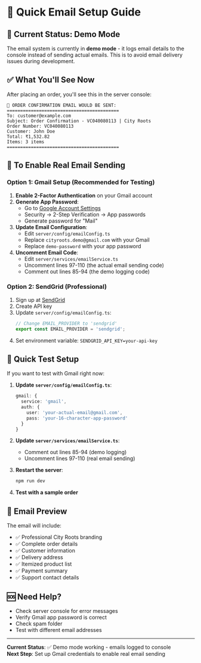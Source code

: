 # 📧 Quick Email Setup Guide

## 🚨 **Current Status: Demo Mode**

The email system is currently in **demo mode** - it logs email details to the console instead of sending actual emails. This is to avoid email delivery issues during development.

## ✅ **What You'll See Now**

After placing an order, you'll see this in the server console:
```
📧 ORDER CONFIRMATION EMAIL WOULD BE SENT:
==========================================
To: customer@example.com
Subject: Order Confirmation - VC040080113 | City Roots
Order Number: VC040080113
Customer: John Doe
Total: ₹1,532.82
Items: 3 items
==========================================
```

## 🚀 **To Enable Real Email Sending**

### **Option 1: Gmail Setup (Recommended for Testing)**

1. **Enable 2-Factor Authentication** on your Gmail account
2. **Generate App Password**:
   - Go to [Google Account Settings](https://myaccount.google.com/)
   - Security → 2-Step Verification → App passwords
   - Generate password for "Mail"
3. **Update Email Configuration**:
   - Edit `server/config/emailConfig.ts`
   - Replace `cityroots.demo@gmail.com` with your Gmail
   - Replace `demo-password` with your app password
4. **Uncomment Email Code**:
   - Edit `server/services/emailService.ts`
   - Uncomment lines 97-110 (the actual email sending code)
   - Comment out lines 85-94 (the demo logging code)

### **Option 2: SendGrid (Professional)**

1. Sign up at [SendGrid](https://sendgrid.com/)
2. Create API key
3. Update `server/config/emailConfig.ts`:
   ```typescript
   // Change EMAIL_PROVIDER to 'sendgrid'
   export const EMAIL_PROVIDER = 'sendgrid';
   ```
4. Set environment variable: `SENDGRID_API_KEY=your-api-key`

## 🔧 **Quick Test Setup**

If you want to test with Gmail right now:

1. **Update `server/config/emailConfig.ts`**:
   ```typescript
   gmail: {
     service: 'gmail',
     auth: {
       user: 'your-actual-email@gmail.com',
       pass: 'your-16-character-app-password'
     }
   }
   ```

2. **Update `server/services/emailService.ts`**:
   - Comment out lines 85-94 (demo logging)
   - Uncomment lines 97-110 (real email sending)

3. **Restart the server**:
   ```bash
   npm run dev
   ```

4. **Test with a sample order**

## 📱 **Email Preview**

The email will include:
- ✅ Professional City Roots branding
- ✅ Complete order details
- ✅ Customer information
- ✅ Delivery address
- ✅ Itemized product list
- ✅ Payment summary
- ✅ Support contact details

## 🆘 **Need Help?**

- Check server console for error messages
- Verify Gmail app password is correct
- Check spam folder
- Test with different email addresses

---

**Current Status**: ✅ Demo mode working - emails logged to console  
**Next Step**: Set up Gmail credentials to enable real email sending
